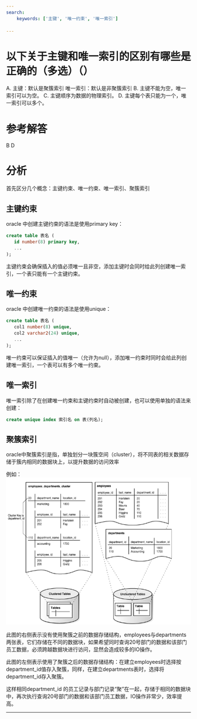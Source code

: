 ```yaml
---
search:
    keywords: ['主键', '唯一约束', '唯一索引']

---
```



# 以下关于主键和唯一索引的区别有哪些是正确的（多选）（）
A. 主键：默认是聚簇索引  唯一索引：默认是非聚簇索引
B. 主键不能为空，唯一索引可以为空。
C. 主键顺序为数据的物理索引。
D. 主键每个表只能为一个，唯一索引可以多个。

# 参考解答

B D

# 分析
首先区分几个概念：主键约束、唯一约束、唯一索引、聚簇索引

## 主键约束
oracle 中创建主键约束的语法是使用primary key：
```sql
create table 表名 (
   id number(8) primary key,
   ...
);
```
主键约束会确保插入的值必须唯一且非空，添加主键时会同时给此列创建唯一索引，一个表只能有一个主键约束。

## 唯一约束
oracle 中创建唯一约束的语法是使用unique：
```sql
create table 表名 (
   col1 number(8) unique,
   col2 varchar2(24) unique,
   ...
);
```
唯一约束可以保证插入的值唯一（允许为null），添加唯一约束时同时会给此列创建唯一索引，一个表可以有多个唯一约束。

## 唯一索引
唯一索引除了在创建唯一约束和主键约束时自动被创建，也可以使用单独的语法来创建：

```sql
create unique index 索引名 on 表(列名);
```

## 聚簇索引
oracle中聚簇索引是指，单独划分一块簇空间（cluster），将不同表的相关数据存储于簇内相同的数据块上，以提升数据的访问效率

例如：
![](/assets/1029573-20161008230030004-811885097.png)

此图的右侧表示没有使用聚簇之前的数据存储结构，employees与departments两张表，它们存储在不同的数据块，如果希望同时查询20号部门的数据和该部门员工数据，必须跨越数据块进行访问，显然会造成较多的IO操作。

此图的左侧表示使用了聚簇之后的数据存储结构：在建立employees时选择按department_id值存入聚簇，同样，在建立departments表时，选择将department_id存入聚簇。

这样相同department_id 的员工记录与部门记录“聚”在一起，存储于相同的数据块中，再次执行查询20号部门的数据和该部门员工数据，IO操作非常少，效率提高。

---




